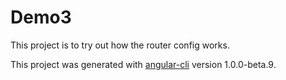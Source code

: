 # Demo3
This project is to try out how the router config works.

This project was generated with [angular-cli](https://github.com/angular/angular-cli) version 1.0.0-beta.9.
